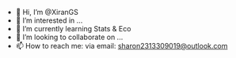- 👋 Hi, I’m @XiranGS
- 👀 I’m interested in ...
- 🌱 I’m currently learning Stats & Eco
- 💞️ I’m looking to collaborate on ...
- 📫 How to reach me: via email: sharon2313309019@outlook.com

<!---
XiranGS/XiranGS is a ✨ special ✨ repository because its `README.md` (this file) appears on your GitHub profile.
You can click the Preview link to take a look at your changes.
--->
